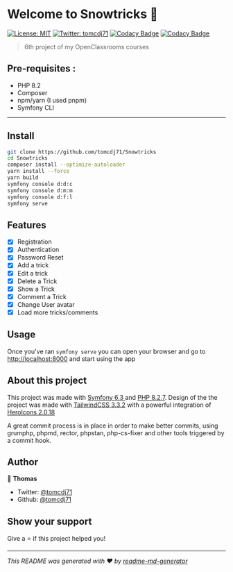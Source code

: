 # Welcome to Snowtricks 👋
[![License: MIT](https://img.shields.io/badge/License-MIT-yellow.svg)](#)
[![Twitter: tomcdj71](https://img.shields.io/twitter/follow/tomcdj71.svg?style=social)](https://twitter.com/tomcdj71)
[![Codacy Badge](https://app.codacy.com/project/badge/Grade/edf0ad3a4e2a46648b7b08b5270d86b7)](https://app.codacy.com/gh/tomcdj71/Snowtricks/dashboard?utm_source=gh&utm_medium=referral&utm_content=&utm_campaign=Badge_grade)
[![Codacy Badge](https://app.codacy.com/project/badge/Coverage/edf0ad3a4e2a46648b7b08b5270d86b7)](https://app.codacy.com/gh/tomcdj71/Snowtricks/dashboard?utm_source=gh&utm_medium=referral&utm_content=&utm_campaign=Badge_coverage)

> 6th project of my OpenClassrooms courses

## Pre-requisites :
- PHP 8.2
- Composer
- npm/yarn (I used pnpm)
- Symfony CLI
---

## Install

```sh
git clone https://github.com/tomcdj71/Snowtricks
cd Snowtricks
composer install --optimize-autoloader
yarn install --force
yarn build
symfony console d:d:c
symfony console d:m:m
symfony console d:f:l
symfony serve
```

## Features

- [x] Registration
- [x] Authentication
- [x] Password Reset
- [x] Add a trick
- [x] Edit a trick
- [x] Delete a Trick
- [x] Show a Trick
- [x] Comment a Trick
- [x] Change User avatar
- [x] Load more tricks/comments

## Usage

Once you've ran `symfony serve` you can open your browser and go to [http://localhost:8000](http://localhost:8000) and start using the app

## About this project

This project was made with [Symfony 6.3 ](https://symfony.com/releases/6.3) and [PHP 8.2.7](https://www.php.net/ChangeLog-8.php#8.2.7). Design of the the project was made with [TailwindCSS 3.3.2](https://github.com/tailwindlabs/tailwindcss/blob/master/CHANGELOG.md#332---2023-04-25) with a powerful integration of [HeroIcons 2.0.18](https://github.com/tailwindlabs/heroicons/blob/master/CHANGELOG.md#2018---2023-05-09)

A great commit process is in place in order to make better commits, using grumphp, phpmd, rector, phpstan, php-cs-fixer and other tools triggered by a commit hook.
## Author

👤 **Thomas**

* Twitter: [@tomcdj71](https://twitter.com/tomcdj71)
* Github: [@tomcdj71](https://github.com/tomcdj71)

## Show your support

Give a ⭐️ if this project helped you!


***
_This README was generated with ❤️ by [readme-md-generator](https://github.com/kefranabg/readme-md-generator)_
